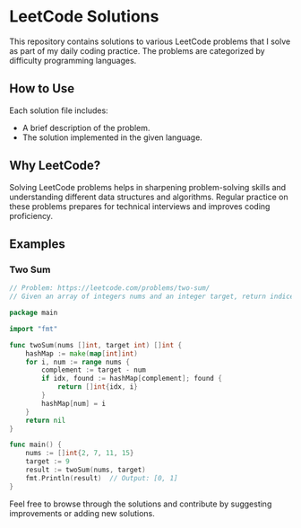 # LeetCode Solutions

This repository contains solutions to various LeetCode problems that I solve as part of my daily coding practice. The problems are categorized by difficulty programming languages.

## How to Use

Each solution file includes:
- A brief description of the problem.
- The solution implemented in the given language.

## Why LeetCode?

Solving LeetCode problems helps in sharpening problem-solving skills and understanding different data structures and algorithms. Regular practice on these problems prepares for technical interviews and improves coding proficiency.

## Examples

### Two Sum

```go
// Problem: https://leetcode.com/problems/two-sum/
// Given an array of integers nums and an integer target, return indices of the two numbers such that they add up to target.

package main

import "fmt"

func twoSum(nums []int, target int) []int {
    hashMap := make(map[int]int)
    for i, num := range nums {
        complement := target - num
        if idx, found := hashMap[complement]; found {
            return []int{idx, i}
        }
        hashMap[num] = i
    }
    return nil
}

func main() {
    nums := []int{2, 7, 11, 15}
    target := 9
    result := twoSum(nums, target)
    fmt.Println(result)  // Output: [0, 1]
}
```
Feel free to browse through the solutions and contribute by suggesting improvements or adding new solutions.

